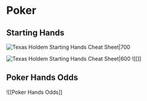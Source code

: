 ---
---

# Poker

## Starting Hands

![Texas Holdem Starting Hands Cheat Sheet|700](texas-holdem-starting-hands-infograph.png)

![Texas Holdem Starting Hands Cheat Sheet|600](texas-holdem-starting-hands.jpg)
![[]]
## Poker Hands Odds

![[Poker Hands Odds]]
